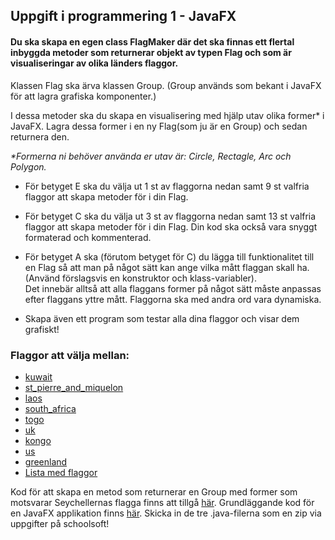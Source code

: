 ## Uppgift i programmering 1 - JavaFX

#### Du ska skapa en egen class FlagMaker där det ska finnas ett flertal inbyggda metoder som returnerar objekt av typen Flag och som är visualiseringar av olika länders flaggor.

Klassen Flag ska ärva klassen Group. 
(Group används som bekant i JavaFX för att lagra grafiska komponenter.)

I dessa metoder ska du skapa en visualisering med hjälp utav olika former* i JavaFX. 
Lagra dessa former i en ny Flag(som ju är en Group) och sedan returnera den.

*\*Formerna ni behöver använda er utav är: Circle, Rectagle, Arc och Polygon.*

* För betyget E ska du välja ut 1 st av flaggorna nedan samt 9 st valfria flaggor att skapa metoder för i din Flag.

* För betyget C ska du välja ut 3 st av flaggorna nedan samt 13 st valfria flaggor att skapa metoder för i din Flag. Din kod ska också vara snyggt formaterad och kommenterad.

* För betyget A ska (förutom betyget för C)  du lägga till funktionalitet till en Flag så att man på något sätt kan ange vilka mått flaggan skall ha. 
<br>(Använd förslagsvis en konstruktor och klass-variabler).
<br>Det innebär alltså att alla flaggans former på något sätt måste anpassas efter flaggans yttre mått. Flaggorna ska med andra ord vara dynamiska.

* Skapa även ett program som testar alla dina flaggor och visar dem grafiskt!

### Flaggor att välja mellan:
* [kuwait](http://www.theodora.com/flags/new11/kuwait.gif)
* [st_pierre_and_miquelon](http://www.theodora.com/flags/new7/st_pierre_and_miquelon.gif)
* [laos](http://www.theodora.com/flags/new8/laos.gif)
* [south_africa](http://www.theodora.com/wfb/south_africa/sf-ms.gif)
* [togo](http://www.theodora.com/flags/new8/togo-s.gif)
* [uk](http://www.theodora.com/flags/new12/uk.gif)
* [kongo](http://www.theodora.com/flags/cf-m.gif)
* [us](http://www.workmall.com/flags/united_states_flag_files/us-m.gif)
* [greenland](http://www.theodora.com/flags/new4/greenland.gif)
* [Lista med flaggor](http://www.photius.com/flags/alphabetic_list.html)


Kod för att skapa en metod som returnerar en Group med former som motsvarar Seychellernas flagga finns att tillgå [här](https://github.com/NTI-Kronhus/TE17D-PRRPRR01/blob/master/w15/flag/seychells.java).
Grundläggande kod för en JavaFX applikation finns [här](https://github.com/NTI-Kronhus/TE17D-PRRPRR01/blob/master/w15/javafx/grafik.java).
Skicka in de tre .java-filerna som en zip via uppgifter på schoolsoft!
